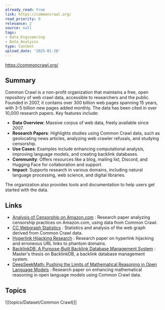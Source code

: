 ```yaml
---
already_read: true
link: https://commoncrawl.org/
read_priority: 0
relevance: 2
source: null
tags:
- Data_Engineering
- Data_Analysis
type: Content
upload_date: '2025-01-28'
---
```


https://commoncrawl.org/
## Summary

Common Crawl is a non-profit organization that maintains a free, open repository of web crawl data, accessible to researchers and the public. Founded in 2007, it contains over 300 billion web pages spanning 15 years, with 3-5 billion new pages added monthly. The data has been cited in over 10,000 research papers. Key features include:

- **Data Overview**: Massive corpus of web data, freely available since 2007.
- **Research Papers**: Highlights studies using Common Crawl data, such as geolocating news articles, analyzing web crawler refusals, and studying censorship.
- **Use Cases**: Examples include enhancing computational analysis, improving language models, and creating backlink databases.
- **Community**: Offers resources like a blog, mailing list, Discord, and Hugging Face for collaboration and support.
- **Impact**: Supports research in various domains, including natural language processing, web science, and digital libraries.

The organization also provides tools and documentation to help users get started with the data.
## Links

- [Analysis of Censorship on Amazon.com](https://citizenlab.ca/2024/11/analysis-of-censorship-on-amazon-com/) : Research paper analyzing censorship practices on Amazon.com, using data from Common Crawl.
- [CC Webgraph Statistics](https://commoncrawl.github.io/cc-webgraph-statistics/) : Statistics and analysis of the web graph derived from Common Crawl data.
- [Hyperlink Hijacking Research](https://dl.acm.org/doi/10.1145/3589334.3645510) : Research paper on hyperlink hijacking and erroneous URL links to phantom domains.
- [BacklinkDB: A Purpose-Built Backlink Database Management System](https://munin.uit.no/handle/10037/28861) : Master's thesis on BacklinkDB, a backlink database management system.
- [DeepSeekMath: Pushing the Limits of Mathematical Reasoning in Open Language Models](https://arxiv.org/pdf/2404.10006) : Research paper on enhancing mathematical reasoning in open language models using Common Crawl data.

## Topics

![[topics/Dataset/Common Crawl)]]
